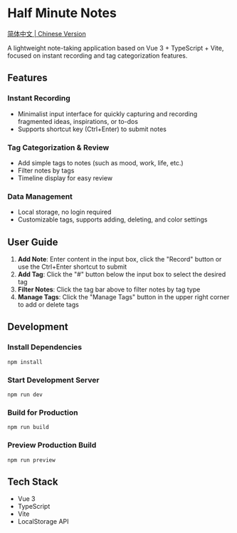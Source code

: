 # Half Minute Notes

[简体中文 | Chinese Version](./README.md)

A lightweight note-taking application based on Vue 3 + TypeScript + Vite, focused on instant recording and tag categorization features.

## Features

### Instant Recording
- Minimalist input interface for quickly capturing and recording fragmented ideas, inspirations, or to-dos
- Supports shortcut key (Ctrl+Enter) to submit notes

### Tag Categorization & Review
- Add simple tags to notes (such as mood, work, life, etc.)
- Filter notes by tags
- Timeline display for easy review

### Data Management
- Local storage, no login required
- Customizable tags, supports adding, deleting, and color settings

## User Guide

1. **Add Note**: Enter content in the input box, click the "Record" button or use the Ctrl+Enter shortcut to submit
2. **Add Tag**: Click the "#" button below the input box to select the desired tag
3. **Filter Notes**: Click the tag bar above to filter notes by tag type
4. **Manage Tags**: Click the "Manage Tags" button in the upper right corner to add or delete tags

## Development

### Install Dependencies
```
npm install
```

### Start Development Server
```
npm run dev
```

### Build for Production
```
npm run build
```

### Preview Production Build
```
npm run preview
```

## Tech Stack

- Vue 3
- TypeScript
- Vite
- LocalStorage API